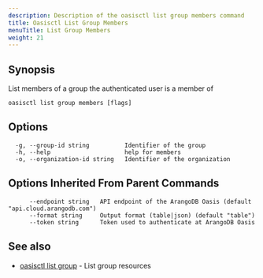 ```yaml
---
description: Description of the oasisctl list group members command
title: Oasisctl List Group Members
menuTitle: List Group Members
weight: 21
---
```

## Synopsis
List members of a group the authenticated user is a member of

```
oasisctl list group members [flags]
```

## Options
```
  -g, --group-id string          Identifier of the group
  -h, --help                     help for members
  -o, --organization-id string   Identifier of the organization
```

## Options Inherited From Parent Commands
```
      --endpoint string   API endpoint of the ArangoDB Oasis (default "api.cloud.arangodb.com")
      --format string     Output format (table|json) (default "table")
      --token string      Token used to authenticate at ArangoDB Oasis
```

## See also
* [oasisctl list group](list-group.md)	 - List group resources

